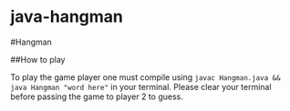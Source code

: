 # java-hangman

#Hangman

##How to play

To play the game player one must compile using `javac Hangman.java && java Hangman "word here"` in your terminal. Please clear your terminal before passing the game to player 2 to guess.
